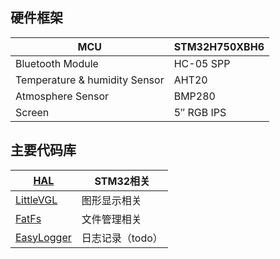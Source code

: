 ## 硬件框架

| MCU                           | STM32H750XBH6 |
| ----------------------------- | ------------- |
| Bluetooth Module              | HC-05 SPP     |
| Temperature & humidity Sensor | AHT20         |
| Atmosphere Sensor             | BMP280        |
| Screen                        | 5″ RGB IPS    |

## 主要代码库

| [HAL](https://github.com/STMicroelectronics/stm32h7xx_hal_driver) | STM32相关        |
| ------------------------------------------------------------ | ---------------- |
| [LittleVGL](https://github.com/lvgl/lvgl)                    | 图形显示相关     |
| [FatFs](http://elm-chan.org/fsw/ff/00index_e.html)           | 文件管理相关     |
| [EasyLogger](https://github.com/armink/EasyLogger)           | 日志记录（todo） |